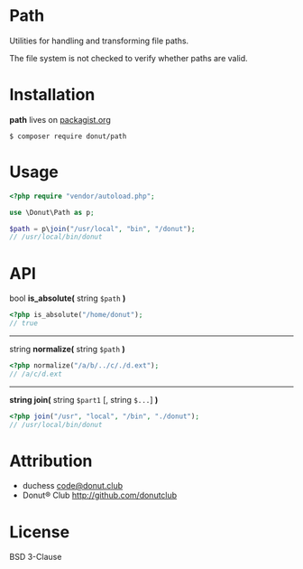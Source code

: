 Path
====

Utilities for handling and transforming file paths.

The file system is not checked to verify whether paths are valid.

Installation
============

**path** lives on [packagist.org][packagist]

```
$ composer require donut/path
```

Usage
=====

```php
<?php require "vendor/autoload.php";

use \Donut\Path as p;

$path = p\join("/usr/local", "bin", "/donut");
// /usr/local/bin/donut
```

API
===

bool **is_absolute(** string `$path` **)**

```php
<?php is_absolute("/home/donut");
// true
```

-----

string **normalize(** string `$path` **)**

```php
<?php normalize("/a/b/../c/./d.ext");
// /a/c/d.ext
```

-----

**string join(** string `$part1` [, string `$...`] **)**

```php
<?php join("/usr", "local", "/bin", "./donut");
// /usr/local/bin/donut
```

Attribution
===========

* duchess <code@donut.club>
* Donut&reg; Club <http://github.com/donutclub>

License
=======

BSD 3-Clause

[packagist]: http://packagist.org/packages/donut/path

